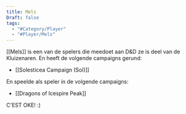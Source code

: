 ```yaml
---
title: Mels
Draft: false
tags:
  - "#Category/Player"
  - "#Player/Mels"
---
```

[[Mels]] is een van de spelers die meedoet aan D&D ze is deel van de Kluizenaren. En heeft de volgende campaigns gerund:
* [[Solesticea Campaign (Sol)]] 

En speelde als speler in de volgende campaigns: 
* [[Dragons of Icespire Peak]] 

C'EST OKE!  :)